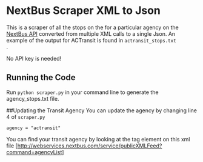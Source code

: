 # NextBus Scraper XML to Json
This is a scraper of all the stops on the for a particular agency on the [NextBus API](http://api-portal.anypoint.mulesoft.com/nextbus/api/nextbus-api) converted from multiple XML calls to a single Json. An example of the output for ACTransit is found in <code>actransit_stops.txt </code>.

No API key is needed!

## Running the Code
Run <code>python scraper.py</code> in your command line to generate the agency_stops.txt file.

##Updating the Transit Agency
You can update the agency by changing line 4 of <code>scraper.py</code>

    agency = "actransit"

You can find your transit agency by looking at the tag element on this xml file [http://webservices.nextbus.com/service/publicXMLFeed?command=agencyList]
